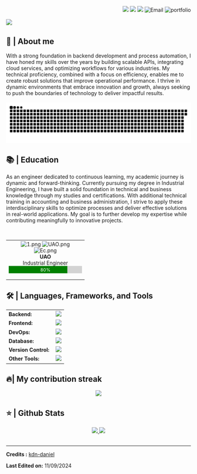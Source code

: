 <div align="right">
<a style="text-decoration: none" target="_blank"href="https://github.com/kdn-daniel">
<img width="150" src="https://visitor-badge.laobi.icu/badge?page_id=kdn-daniel.kdn-daniel&left_color=gray&right_color=green&left_text=Coders%20visitors">
</a>
<a style="text-decoration: none" target="_blank" href="[https://twitter.com/codediazsergio](https://www.instagram.com/kdn_daniel_/)" >
<img width="80"src="https://img.shields.io/twitter/follow/chipro?label=Follow&style=social">
</a>
<a style="text-decoration: none" target="_blank" href="https://www.linkedin.com/in/kdn-daniel/" >
<img width="90"src="https://img.shields.io/badge/-Connect-green?style=flat&logo=Linkedin&logoColor=white">
</a>

<a style="text-decoration: none" target="_blank" href="mailto:contact@danieldiaz.dev?subject=Hi%Daniel!" >
<img width="80" alt="Email" src="https://img.shields.io/static/v1?style=for-the-badge&message=Gmail&color=green&logo=gmail&logoColor=FFFFFF&label=" />
</a>

<a style="text-decoration: none" target="_blank" href="https://danieldiaz.dev" >
<img width="110" alt="portfolio" src="https://img.shields.io/static/v1?style=for-the-badge&message=portfolio&color=green&logo=dailydotdev&logoColor=FFFFFF&label=" />
</a>
 
</div>

<br>

<img src="https://readme-typing-svg.herokuapp.com/?font=Roboto&weight=900&size=50=true&vCenter=true&width=500&height=70&duration=4000&color=B3B3B3&lines=Hi+There!+👋;+I'm+Daniel+Díaz!;" />

<h2>📖 | About me</h2> 
With a strong foundation in backend development and process automation, I have honed my skills over the years by building scalable APIs, integrating cloud services, and optimizing workflows for various industries. My technical proficiency, combined with a focus on efficiency, enables me to create robust solutions that improve operational performance. I thrive in dynamic environments that embrace innovation and growth, always seeking to push the boundaries of technology to deliver impactful results.

<div align="center">
  <br>
  <img alt="snake eating my contributions" src="https://raw.githubusercontent.com/codediaz/codediaz/output/github-contribution-grid-snake.svg" />
  <br/>
</div>

<h2>📚 | Education</h2>
<p>As an engineer dedicated to continuous learning, my academic journey is dynamic and forward-thinking. Currently pursuing my degree in Industrial Engineering, I have built a solid foundation in technical and business knowledge through my studies and certifications. With additional technical training in accounting and business administration, I strive to apply these interdisciplinary skills to optimize processes and deliver effective solutions in real-world applications. My goal is to further develop my expertise while contributing meaningfully to innovative projects.</p><br>

<div align="center">
  <table style="margin-left: auto; margin-right: auto;">
    <tr>
      <td align="center">
        <img src="https://thumbs4.imagebam.com/7d/3e/66/MESRJTA_t.png" height="40" alt="1.png"/>
        <img src="https://thumbs4.imagebam.com/51/24/42/MEVTD0I_t.png" width="90" alt="UAO.png"/><br>
        <img src="https://thumbs4.imagebam.com/d7/6e/91/MESRJ8U_t.png" height="20" alt="Ec.png"/><br>
        <strong>UAO</strong><br>Industrial Engineer<br>
        <svg width="200" height="30">
  <rect width="100%" height="20" fill="lightgray" />
  <rect width="80%" height="20" fill="green">
    <animate attributeName="width" from="0%" to="80%" dur="2s" fill="freeze" />
  </rect>
  <text x="100" y="15" fill="white" font-size="12" text-anchor="middle">80%</text>
</svg>
    </tr>
  </table>
</div>

<h2>🛠️ | Languages, Frameworks, and Tools </h2>
<div align="center">
  <table>
    <tr>
        <td style="font-weight: bold; padding-right: 10px; vertical-align: center; border: none;">Backend:</td>
        <td><img height="40" src="https://skillicons.dev/icons?i=python,js,nodejs,java,anaconda,opencv,php,laravel"/></td>
    </tr>
    <tr>
        <td style="font-weight: bold; padding-right: 10px; vertical-align: center;">Frontend:</td>
        <td><img height="40" src="https://skillicons.dev/icons?i=react,nextjs,js,bootstrap,html,css,ts,angular"/></td>
    </tr>
    <tr>
        <td style="font-weight: bold; padding-right: 10px; vertical-align: center; border: none;">DevOps:</td>
        <td><img height="40" src="https://skillicons.dev/icons?i=aws,docker,cloudflare,gcp,azure,githubactions,terraform,kubernetes"/></td>
    </tr>
    <tr>
        <td style="font-weight: bold; padding-right: 10px; vertical-align: center; border: none;">Database:</td>
        <td><img height="40" src="https://skillicons.dev/icons?i=mysql,postgresql,firebase,mongodb,graphql,redis,supabase"/></td>
    </tr>
    <tr>
        <td style="font-weight: bold; padding-right: 10px; vertical-align: center; border: none;">Version Control:</td>
        <td><img height="40" src="https://skillicons.dev/icons?i=github,gitlab,bitbucket"/></td>
    </tr>
    <tr>
        <td style="font-weight: bold; padding-right: 10px; vertical-align: center; border: none;">Other Tools:</td>
        <td><img height="40" src="https://skillicons.dev/icons?i=selenium,vscode,gmail,notion,ps,rocket,tensorflow"/></td>
    </tr>
  </table>
</div>

<h2>🔥| My contribution streak</h2>
<p align="center">
  <a href="https://github.com/DenverCoder1/github-readme-streak-stats">
    <img src="https://github-readme-streak-stats.herokuapp.com/?user=kdn-daniel#version3"/>
  </a>
</p>

<h2>⭐ | Github Stats </h2>

<div align="center">
<a href="https://github.com/kdn-daniel-diaz">
<img height="180em" src="https://github-readme-stats.vercel.app/api?username=kdn-daniel&show_icons=true&theme=default&include_all_commits=true&count_private=true"/>
<img height="180em" src="https:/stats.danieldiaz.dev/api/top-langs/?username=kdn-daniel&layout=compact&langs_count=7&theme=default"/></a>
</div>


<br>

------
**Credits :** [kdn-daniel](https://github.com/kdn-daniel)

**Last Edited on:** 11/09/2024
